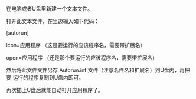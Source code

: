 在电脑或者U盘里新建一个文本文件。

打开此文本文件，在里边输入如下代码：

[autorun]

icon=应用程序 （这是要运行的应该程序名，需要带扩展名）

open=应用程序 （还是那个要运行的应该程序名，需要带扩展名）

然后将此文件文件另存 Autorun.inf 文件（注意名件名和扩展名）到U盘内，再把要
运行的程序复制到U盘内即可。

再次插上U盘后就能自动打开应用程序了。